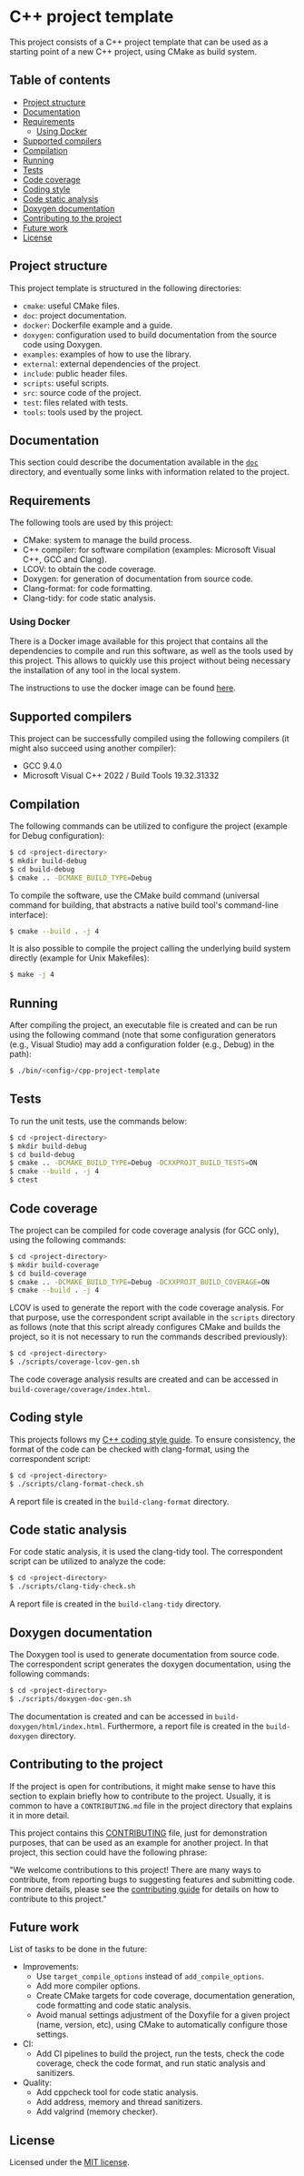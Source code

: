 # C++ project template

This project consists of a C++ project template that can be used as a starting point of a new C++ project, using CMake as build system.

## Table of contents

- [Project structure](#project-structure)
- [Documentation](#documentation)
- [Requirements](#requirements)
    - [Using Docker](#using-docker)
- [Supported compilers](#supported-compilers)
- [Compilation](#compilation)
- [Running](#running)
- [Tests](#tests)
- [Code coverage](#code-coverage)
- [Coding style](#coding-style)
- [Code static analysis](#code-static-analysis)
- [Doxygen documentation](#doxygen-documentation)
- [Contributing to the project](#contributing-to-the-project)
- [Future work](#future-work)
- [License](#license)

## Project structure

This project template is structured in the following directories:

- `cmake`: useful CMake files.
- `doc`: project documentation.
- `docker`: Dockerfile example and a guide.
- `doxygen`: configuration used to build documentation from the source code using Doxygen.
- `examples`: examples of how to use the library.
- `external`: external dependencies of the project.
- `include`: public header files.
- `scripts`: useful scripts.
- `src`: source code of the project.
- `test`: files related with tests.
- `tools`: tools used by the project.

## Documentation

This section could describe the documentation available in the [`doc`](./doc/) directory, and eventually some links with information related to the project.

## Requirements

The following tools are used by this project:

- CMake: system to manage the build process.
- C++ compiler: for software compilation (examples: Microsoft Visual C++, GCC and Clang).
- LCOV: to obtain the code coverage.
- Doxygen: for generation of documentation from source code.
- Clang-format: for code formatting.
- Clang-tidy: for code static analysis.

### Using Docker

There is a Docker image available for this project that contains all the dependencies to compile and run this software, as well as the tools used by this project. This allows to quickly use this project without being necessary the installation of any tool in the local system.

The instructions to use the docker image can be found [here](./docker/README.md).

## Supported compilers

This project can be successfully compiled using the following compilers (it might also succeed using another compiler):

- GCC 9.4.0
- Microsoft Visual C++ 2022 / Build Tools 19.32.31332

## Compilation

The following commands can be utilized to configure the project (example for Debug configuration):

```sh
$ cd <project-directory>
$ mkdir build-debug
$ cd build-debug
$ cmake .. -DCMAKE_BUILD_TYPE=Debug
```

To compile the software, use the CMake build command (universal command for building, that abstracts a native build tool's command-line interface):

```sh
$ cmake --build . -j 4
```

It is also possible to compile the project calling the underlying build system directly (example for Unix Makefiles):

```sh
$ make -j 4
```

## Running

After compiling the project, an executable file is created and can be run using the following command (note that some configuration generators (e.g., Visual Studio) may add a configuration folder (e.g., Debug) in the path):

```sh
$ ./bin/<config>/cpp-project-template
```

## Tests

To run the unit tests, use the commands below:

```sh
$ cd <project-directory>
$ mkdir build-debug
$ cd build-debug
$ cmake .. -DCMAKE_BUILD_TYPE=Debug -DCXXPROJT_BUILD_TESTS=ON
$ cmake --build . -j 4
$ ctest
```

## Code coverage

The project can be compiled for code coverage analysis (for GCC only), using the following commands:

```sh
$ cd <project-directory>
$ mkdir build-coverage
$ cd build-coverage
$ cmake .. -DCMAKE_BUILD_TYPE=Debug -DCXXPROJT_BUILD_COVERAGE=ON
$ cmake --build . -j 4
```

LCOV is used to generate the report with the code coverage analysis. For that purpose, use the correspondent script available in the `scripts` directory as follows (note that this script already configures CMake and builds the project, so it is not necessary to run the commands described previously):

```sh
$ cd <project-directory>
$ ./scripts/coverage-lcov-gen.sh
```

The code coverage analysis results are created and can be accessed in `build-coverage/coverage/index.html`.

## Coding style

This projects follows my [C++ coding style guide](https://github.com/hugorbarbosa/cpp-coding-style-guide). To ensure consistency, the format of the code can be checked with clang-format, using the correspondent script:

```sh
$ cd <project-directory>
$ ./scripts/clang-format-check.sh
```

A report file is created in the `build-clang-format` directory.

## Code static analysis

For code static analysis, it is used the clang-tidy tool. The correspondent script can be utilized to analyze the code:

```sh
$ cd <project-directory>
$ ./scripts/clang-tidy-check.sh
```

A report file is created in the `build-clang-tidy` directory.

## Doxygen documentation

The Doxygen tool is used to generate documentation from source code. The correspondent script generates the doxygen documentation, using the following commands:

```sh
$ cd <project-directory>
$ ./scripts/doxygen-doc-gen.sh
```

The documentation is created and can be accessed in `build-doxygen/html/index.html`. Furthermore, a report file is created in the `build-doxygen` directory.

## Contributing to the project

If the project is open for contributions, it might make sense to have this section to explain briefly how to contribute to the project. Usually, it is common to have a `CONTRIBUTING.md` file in the project directory that explains it in more detail.

This project contains this [CONTRIBUTING](./CONTRIBUTING.md) file, just for demonstration purposes, that can be used as an example for another project. In that project, this section could have the following phrase:

"We welcome contributions to this project! There are many ways to contribute, from reporting bugs to suggesting features and submitting code. For more details, please see the [contributing guide](./CONTRIBUTING.md) for details on how to contribute to this project."

## Future work

List of tasks to be done in the future:

- Improvements:
    - Use `target_compile_options` instead of `add_compile_options`.
    - Add more compiler options.
    - Create CMake targets for code coverage, documentation generation, code formatting and code static analysis.
    - Avoid manual settings adjustment of the Doxyfile for a given project (name, version, etc), using CMake to automatically configure those settings.
- CI:
    - Add CI pipelines to build the project, run the tests, check the code coverage, check the code format, and run static analysis and sanitizers.
- Quality:
    - Add cppcheck tool for code static analysis.
    - Add address, memory and thread sanitizers.
    - Add valgrind (memory checker).

## License

Licensed under the [MIT license](./LICENSE).
